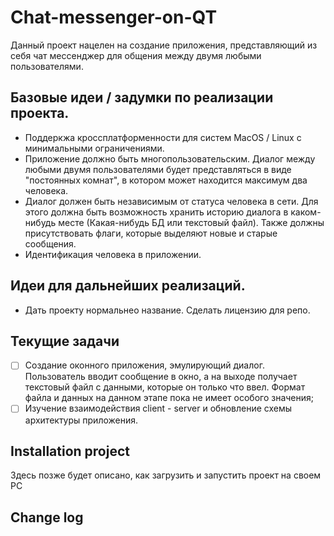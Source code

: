 # Chat-messenger-on-QT

Данный проект нацелен на создание приложения, представляющий из себя чат мессенджер для общения между двумя любыми пользователями.

## Базовые идеи / задумки по реализации проекта.

- Поддеркжа кроссплатформенности для систем MacOS / Linux с минимальными ограничениями. 
- Приложение должно быть многопользовательским. Диалог между любыми двумя пользователями будет представляться в виде "постоянных комнат", в котором может находится максимум два человека.
- Диалог должен быть независимым от статуса человека в сети. Для этого должна быть возможность хранить историю диалога в каком-нибудь месте (Какая-нибудь БД или текстовый файл). Также должны присутствовать флаги, которые выделяют новые и старые сообщения.
- Идентификация человека в приложении.

## Идеи для дальнейших реализаций.

- Дать проекту нормальнео название. Сделать лицензию для репо.

## Текущие задачи

- [ ] Создание оконного приложения, эмулирующий диалог. Пользователь вводит сообщение в окно, а на выходе получает текстовый файл с данными, которые он только что ввел. Формат файла и данных на данном этапе пока не имеет особого значения;
- [ ] Изучение взаимодействия client - server и обновление схемы архитектуры приложения.

## Installation project
Здесь позже будет описано, как загрузить и запустить проект на своем PC

## Change log
